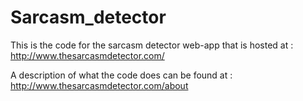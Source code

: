 Sarcasm_detector
================

This is the code for the sarcasm detector web-app that is hosted at :   http://www.thesarcasmdetector.com/

A description of what the code does can be found at :  http://www.thesarcasmdetector.com/about



